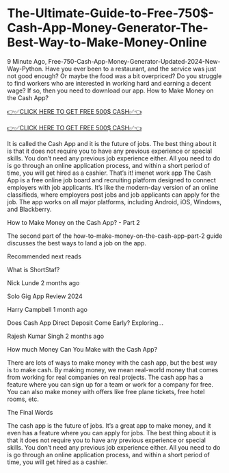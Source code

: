# The-Ultimate-Guide-to-Free-750$-Cash-App-Money-Generator-The-Best-Way-to-Make-Money-Online

9 Minute Ago, Free-750-Cash-App-Money-Generator-Updated-2024-New-Way-Python. Have you ever been to a restaurant, and the service was just not good enough?
Or maybe the food was a bit overpriced? Do you struggle to find workers who are interested in working hard and earning a decent wage? If so, then you need to download our app. How to Make Money on the Cash App?

[👉✅CLICK HERE TO GET FREE 500$ CASH✅👈](https://tinyurl.com/freeccash2024)

[👉✅CLICK HERE TO GET FREE 500$ CASH✅👈](https://tinyurl.com/freeccash2024)

It is called the Cash App and it is the future of jobs. The best thing about it is that it does not require you to have any previous experience or special skills. You don’t need any previous job experience either. All you need to do is go through an online application process, and within a short period of time, you will get hired as a cashier. That’s it! imenet work app The Cash App is a free online job board and recruiting platform designed to connect employers with job applicants. It’s like the modern-day version of an online classifieds, where employers post jobs and job applicants can apply for the job. The app works on all major platforms, including Android, iOS, Windows, and Blackberry.

How to Make Money on the Cash App? - Part 2

The second part of the how-to-make-money-on-the-cash-app-part-2 guide discusses the best ways to land a job on the app.

Recommended next reads

What is ShortStaf?

Nick Lunde 2 months ago

Solo Gig App Review 2024

Harry Campbell 1 month ago

Does Cash App Direct Deposit Come Early? Exploring…

Rajesh Kumar Singh 2 months ago

How much Money Can You Make with the Cash App?

There are lots of ways to make money with the cash app, but the best way is to make cash. By making money, we mean real-world money that comes from working for real companies on real projects. The cash app has a feature where you can sign up for a team or work for a company for free. You can also make money with offers like free plane tickets, free hotel rooms, etc.

The Final Words

The cash app is the future of jobs. It’s a great app to make money, and it even has a feature where you can apply for jobs. The best thing about it is that it does not require you to have any previous experience or special skills. You don’t need any previous job experience either. All you need to do is go through an online application process, and within a short period of time, you will get hired as a cashier.

